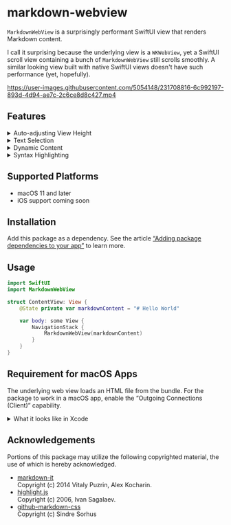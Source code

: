 # markdown-webview

`MarkdownWebView` is a surprisingly performant SwiftUI view that renders Markdown content. 

I call it surprising because the underlying view is a `WKWebView`, yet a SwiftUI scroll view containing a bunch of `MarkdownWebView` still scrolls smoothly. A similar looking view built with native SwiftUI views doesn't have such performance (yet, hopefully).

https://user-images.githubusercontent.com/5054148/231708816-6c992197-893d-4d94-ae7c-2c6ce8d8c427.mp4

## Features

<details>
<summary>Auto-adjusting View Height</summary>

The view's height is always the content's height.

<img alt="Auto-adjusting View Height" src="https://user-images.githubusercontent.com/5054148/231703096-42a34f79-ffda-49b6-b352-304baa98fe84.png" width="1000">

</details>

<details>
<summary>Text Selection</summary>

<img alt="Text Selection" src="https://user-images.githubusercontent.com/5054148/231701074-17333cc7-5774-46ed-800a-dd113ca8dd5d.png" width="1000">

</details>

<details>
<summary>Dynamic Content</summary>

https://user-images.githubusercontent.com/5054148/231708816-6c992197-893d-4d94-ae7c-2c6ce8d8c427.mp4

</details>

<details>
<summary>Syntax Highlighting</summary>
Code syntax is automatically highlighted.
</details>

## Supported Platforms

- macOS 11 and later
- iOS support coming soon

## Installation

Add this package as a dependency. See the article [“Adding package dependencies to your app”](https://developer.apple.com/documentation/xcode/adding-package-dependencies-to-your-app) to learn more.

## Usage

```swift
import SwiftUI
import MarkdownWebView

struct ContentView: View {
    @State private var markdownContent = "# Hello World"

    var body: some View {
        NavigationStack {
            MarkdownWebView(markdownContent)
        }
    }
}
```

## Requirement for macOS Apps

The underlying web view loads an HTML file from the bundle. For the package to work in a macOS app, enable the “Outgoing Connections (Client)” capability.

<details>
<summary>What it looks like in Xcode</summary>

![Outgoing Connections (Client)](https://user-images.githubusercontent.com/5054148/231693500-093f4185-658b-4fa2-a182-fb40f50147b7.png)
</details>

## Acknowledgements
Portions of this package may utilize the following copyrighted material, the use of which is hereby acknowledged.

- [markdown-it](https://github.com/markdown-it/markdown-it)\
    Copyright (c) 2014 Vitaly Puzrin, Alex Kocharin.
- [highlight.js](https://github.com/highlightjs/highlight.js)\
    Copyright (c) 2006, Ivan Sagalaev.
- [github-markdown-css](https://github.com/sindresorhus/github-markdown-css)\
    Copyright (c) Sindre Sorhus
